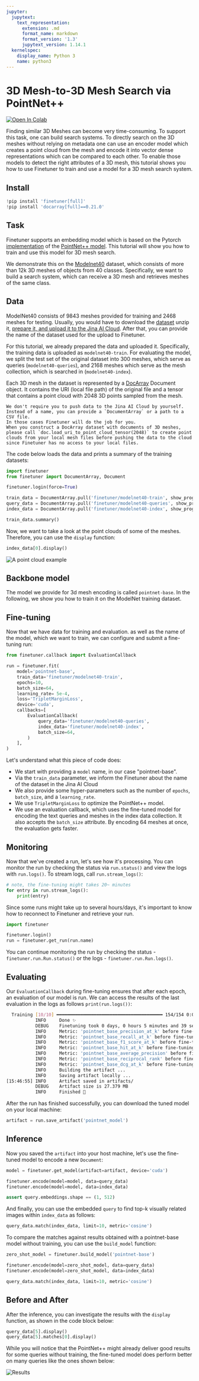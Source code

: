 ```yaml
---
jupyter:
  jupytext:
    text_representation:
      extension: .md
      format_name: markdown
      format_version: '1.3'
      jupytext_version: 1.14.1
  kernelspec:
    display_name: Python 3
    name: python3
---
```


<!-- #region id="C0RxIJmLkTGk" -->
# 3D Mesh-to-3D Mesh Search via PointNet++

<a href="https://colab.research.google.com/drive/1lIMDFkUVsWMshU-akJ_hwzBfJ37zLFzU?usp=sharing"><img alt="Open In Colab" src="https://colab.research.google.com/assets/colab-badge.svg"></a>

Finding similar 3D Meshes can become very time-consuming. To support this task, one can build search systems. To directly search on the 3D meshes without relying on metadata one can use an encoder model which creates a point cloud from the mesh and encode it into vector dense representations which can be compared to each other. To enable those models to detect the right attributes of a 3D mesh, this tutorial shows you how to use Finetuner to train and use a model for a 3D mesh search system.
<!-- #endregion -->

<!-- #region id="mk4gxLZnYJry" -->
## Install
<!-- #endregion -->

```python colab={"background_save": true} id="vDVkw65kkQcn"
!pip install 'finetuner[full]'
!pip install 'docarray[full]==0.21.0'
```

<!-- #region id="q7Bb9o5ZHSZ3" -->
## Task

Finetuner supports an embedding model which is based on the Pytorch [implementation](https://github.com/yanx27/Pointnet_Pointnet2_pytorch) of the [PointNet++ model](https://proceedings.neurips.cc/paper/2017/file/d8bf84be3800d12f74d8b05e9b89836f-Paper.pdf). This tutorial will show you how to train and use this model for 3D mesh search.

We demonstrate this on the [Modelnet40](https://modelnet.cs.princeton.edu/) dataset, which consists of more than 12k 3D meshes of objects from 40 classes.
Specifically, we want to build a search system, which can receive a 3D mesh and retrieves meshes of the same class.

<!-- #endregion -->

<!-- #region id="H1Yo3NuGP1Oi" -->
## Data

ModelNet40 consists of 9843 meshes provided for training and 2468 meshes for testing. Usually, you would have to download the [dataset](https://modelnet.cs.princeton.edu/) unzip it, [prepare it, and upload it to the Jina AI Cloud](https://finetuner.jina.ai/walkthrough/create-training-data/). After that, you can provide the name of the dataset used for the upload to Finetuner.

For this tutorial, we already prepared the data and uploaded it. Specifically, the training data is uploaded as `modelnet40-train`. For evaluating the model, we split the test set of the original dataset into 300 meshes, which serve as queries (`modelnet40-queries`), and 2168 meshes which serve as the mesh collection, which is searched in (`modelnet40-index`).

Each 3D mesh in the dataset is represented by a [DocArray](https://finetuner.jina.ai/walkthrough/create-training-data/#preparing-a-documentarray) Document object. It contains the URI (local file path) of the original file and a tensor that contains a point cloud with 2048 3D points sampled from the mesh.

```{admonition} Push data to the cloud
We don't require you to push data to the Jina AI Cloud by yourself. Instead of a name, you can provide a `DocumentArray` or a path to a CSV file.
In those cases Finetuner will do the job for you.
When you construct a DocArray dataset with documents of 3D meshes, please call `doc.load_uri_to_point_cloud_tensor(2048)` to create point clouds from your local mesh files before pushing the data to the cloud since Finetuner has no access to your local files.
```

The code below loads the data and prints a summary of the training datasets:
<!-- #endregion -->

```python id="uTDreSwfYGOR"
import finetuner
from finetuner import DocumentArray, Document

finetuner.login(force=True)
```

```python id="Y-Um5gE8IORv"
train_data = DocumentArray.pull('finetuner/modelnet40-train', show_progress=True)
query_data = DocumentArray.pull('finetuner/modelnet40-queries', show_progress=True)
index_data = DocumentArray.pull('finetuner/modelnet40-index', show_progress=True)

train_data.summary()
```

<!-- #region id="r4cP95RzLybw" -->
Now, we want to take a look at the point clouds of some of the meshes. Therefore, you can use the `display` function:
<!-- #endregion -->

```python id="kCv455NPMD1O"
index_data[0].display()
```

<!-- #region id="XlttkaD5Omhk" -->
![A point cloud example](https://user-images.githubusercontent.com/6599259/208113813-bcf498d9-edf7-4496-a087-03bb783f3b70.png)
<!-- #endregion -->

<!-- #region id="B3I_QUeFT_V0" -->
## Backbone model

The model we provide for 3d mesh encoding is called `pointnet-base`. In the following, we show you how to train it on the ModelNet training dataset.
<!-- #endregion -->

<!-- #region id="lqg0eY9oknLL" -->
## Fine-tuning

Now that we have data for training and evaluation. as well as the name of the model, which we want to train, we can configure and submit a fine-tuning run:
<!-- #endregion -->

```python id="rR22MbgITp8M"
from finetuner.callback import EvaluationCallback

run = finetuner.fit(
    model='pointnet-base',
    train_data='finetuner/modelnet40-train',
    epochs=10,
    batch_size=64,
    learning_rate= 5e-4,
    loss='TripletMarginLoss',
    device='cuda',
    callbacks=[
        EvaluationCallback(
            query_data='finetuner/modelnet40-queries',
            index_data='finetuner/modelnet40-index',
            batch_size=64,
        )
    ],
)
```

<!-- #region id="ossT9LH1oh6K" -->
Let's understand what this piece of code does:

* We start with providing a `model` name, in our case "pointnet-base".
* Via the `train_data` parameter, we inform the Finetuner about the name of the dataset in the Jina AI Cloud
* We also provide some hyper-parameters such as the number of `epochs`, `batch_size`, and a `learning_rate`.
* We use `TripletMarginLoss` to optimize the PointNet++ model.
* We use an evaluation callback, which uses the fine-tuned model for encoding the text queries and meshes in the index data collection. It also accepts the `batch_size` attribute. By encoding 64 meshes at once, the evaluation gets faster.

<!-- #endregion -->

<!-- #region id="AsHsMJP6p7Co" -->
## Monitoring

Now that we've created a run, let's see how it's processing. You can monitor the run by checking the status via `run.status()` and view the logs with `run.logs()`. To stream logs, call `run.stream_logs()`:
<!-- #endregion -->

```python id="PCCRZ6PalsK3"
# note, the fine-tuning might takes 20~ minutes
for entry in run.stream_logs():
    print(entry)
```

<!-- #region id="zG7Uci-qqkzM" -->
Since some runs might take up to several hours/days, it's important to know how to reconnect to Finetuner and retrieve your run.

```python
import finetuner

finetuner.login()
run = finetuner.get_run(run.name)
```

You can continue monitoring the run by checking the status - `finetuner.run.Run.status()` or the logs - `finetuner.run.Run.logs()`.
<!-- #endregion -->

<!-- #region id="WgTrq9D5q0zc" -->
## Evaluating

Our `EvaluationCallback` during fine-tuning ensures that after each epoch, an evaluation of our model is run. We can access the results of the last evaluation in the logs as follows `print(run.logs())`:

```bash
  Training [10/10] ━━━━━━━━━━━━━━━━━━━━━━━━━━━━━━━━━━━━━━━━ 154/154 0:00:00 0:00:26 • loss: 0.001
           INFO     Done ✨                                                                                                                                            __main__.py:195
           DEBUG    Finetuning took 0 days, 0 hours 5 minutes and 39 seconds                                                                                           __main__.py:197
           INFO     Metric: 'pointnet_base_precision_at_k' before fine-tuning:  0.56533 after fine-tuning: 0.81100                                                        __main__.py:210
           INFO     Metric: 'pointnet_base_recall_at_k' before fine-tuning:  0.15467 after fine-tuning: 0.24175                                                           __main__.py:210
           INFO     Metric: 'pointnet_base_f1_score_at_k' before fine-tuning:  0.23209 after fine-tuning: 0.34774                                                         __main__.py:210
           INFO     Metric: 'pointnet_base_hit_at_k' before fine-tuning:  0.95667 after fine-tuning: 0.95333                                                              __main__.py:210
           INFO     Metric: 'pointnet_base_average_precision' before fine-tuning:  0.71027 after fine-tuning: 0.85515                                                     __main__.py:210
           INFO     Metric: 'pointnet_base_reciprocal_rank' before fine-tuning:  0.79103 after fine-tuning: 0.89103                                                       __main__.py:210
           INFO     Metric: 'pointnet_base_dcg_at_k' before fine-tuning:  4.71826 after fine-tuning: 6.41999                                                              __main__.py:210
           INFO     Building the artifact ...                                                                                                                          __main__.py:215
           INFO     Saving artifact locally ...                                                                                                                        __main__.py:237
[15:46:55] INFO     Artifact saved in artifacts/                                                                                                                       __main__.py:239
           DEBUG    Artifact size is 27.379 MB                                                                                                                         __main__.py:245
           INFO     Finished 🚀                                                                                                                                        __main__.py:246

```

<!-- #endregion -->

<!-- #region id="W4ZCKUOfq9oC" -->

After the run has finished successfully, you can download the tuned model on your local machine:
<!-- #endregion -->

```python id="K5UdKleiqd8m"
artifact = run.save_artifact('pointnet_model')
```

<!-- #region id="JU3uUVyirTE1" -->
## Inference

Now you saved the `artifact` into your host machine,
let's use the fine-tuned model to encode a new `Document`:
<!-- #endregion -->

```python id="rDGxi7kVq_sH"
model = finetuner.get_model(artifact=artifact, device='cuda')

finetuner.encode(model=model, data=query_data)
finetuner.encode(model=model, data=index_data)

assert query.embeddings.shape == (1, 512)
```

<!-- #region id="pfoc4YG4rrkI" -->
And finally, you can use the embedded `query` to find top-k visually related images within `index_data` as follows:
<!-- #endregion -->

```python id="_jGsSyedrsJp"
query_data.match(index_data, limit=10, metric='cosine')
```

<!-- #region id="xGAjr26o6j-n" -->
To compare the matches against results obtained with a pointnet-base model without training, you can use the `build_model` function:
<!-- #endregion -->

```python id="cChTjw3b6iXq"
zero_shot_model = finetuner.build_model('pointnet-base')

finetuner.encode(model=zero_shot_model, data=query_data)
finetuner.encode(model=zero_shot_model, data=index_data)

query_data.match(index_data, limit=10, metric='cosine')
```

<!-- #region id="CgZHPInNWWHn" -->
## Before and After

After the inference, you can investigate the results with the `display` function, as shown in the code block below:
<!-- #endregion -->

```python id="p37Ryip2dKoO"
query_data[5].display()
query_data[5].matches[0].display()
```

<!-- #region id="lybyfx6OdMJL" -->
While you will notice that the PointNet++ might already deliver good results for some queries without training, the fine-tuned model does perform better on many queries like the ones shown below:

![Results](https://user-images.githubusercontent.com/6599259/208681224-aa3263f2-326a-4c66-baf0-7fa1dbf594a2.png)


<!-- #endregion -->
